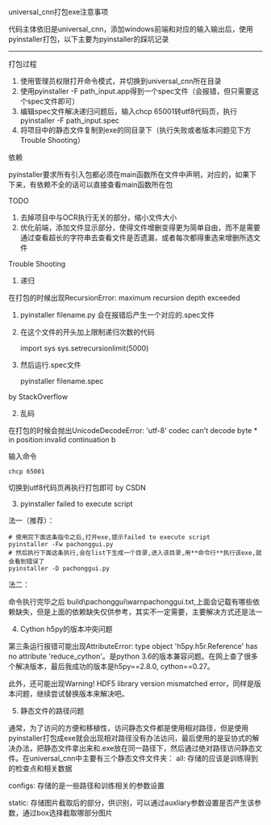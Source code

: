 
universal_cnn打包exe注意事项

代码主体依旧是universal_cnn，添加windows前端和对应的输入输出后，使用pyinstaller打包，以下主要为pyinstaller的踩坑记录

---

打包过程

1. 使用管理员权限打开命令模式，并切换到universal_cnn所在目录
2. 使用pyinstaller -F path_input.app得到一个spec文件（会报错，但只需要这个spec文件即可）
3. 编辑spec文件解决递归问题后，输入chcp 65001转utf8代码页，执行pyinstaller -F path_input.spec
4. 将项目中的静态文件复制到exe的同目录下（执行失败或者版本问题见下方Trouble Shooting）

依赖

pyinstaller要求所有引入包都必须在main函数所在文件中声明，对应的，如果下下来，有依赖不全的话可以直接查看main函数所在包

TODO

1. 去掉项目中与OCR执行无关的部分，缩小文件大小
2. 优化前端，添加文件显示部分，使得文件增删变得更为简单自由，而不是需要通过查看超长的字符串去查看文件是否遗漏，或者每次都得重选来增删所选文件

Trouble Shooting

1. 递归

在打包的时候出现RecursionError: maximum recursion depth exceeded

1. pyinstaller filename.py
会在报错后产生一个对应的.spec文件
2. 在这个文件的开头加上限制递归次数的代码

    import sys
    sys.setrecursionlimit(5000)

3. 然后运行.spec文件

    pyinstaller filename.spec

by StackOverflow

2. 乱码

在打包的时候会抛出UnicodeDecodeError: 'utf-8' codec can't decode byte * in position:invalid continuation b

输入命令

    chcp 65001

切换到utf8代码页再执行打包即可
by CSDN

3. pyinstaller failed to execute script

法一（推荐）：

    # 使用完下面这条指令之后,打开exe,提示failed to execute script
    pyinstaller -Fw pachonggui.py
    # 然后执行下面这条执行,会在list下生成一个目录,进入该目录,用**命令行**执行该exe,就会看到错误了
    pyinstaller -D pachonggui.py

法二：

命令执行完毕之后 build\pachonggui\warnpachonggui.txt,上面会记载有哪些依赖缺失，但是上面的依赖缺失仅供参考，其实不一定需要，主要解决方式还是法一

4. Cython h5py的版本冲突问题

第三条运行报错可能出现AttributeError: type object 'h5py.h5r.Reference' has no attribute 'reduce_cython'。是python 3.6的版本兼容问题。在网上查了很多个解决版本，最后我成功的版本是h5py==2.8.0, cython==0.27。

此外，还可能出现Warning! HDF5 library version mismatched error，同样是版本问题，继续尝试替换版本来解决吧。

5. 静态文件的路径问题

通常，为了访问的方便和移植性，访问静态文件都是使用相对路径，但是使用pyinstaller打包成exe就会出现相对路径没有办法访问，最后使用的是妥协式的解决办法，把静态文件拿出来和.exe放在同一路径下，然后通过绝对路径访问静态文件。在universal_cnn中主要有三个静态文件文件夹：
all: 存储的应该是训练得到的检查点和相关数据

configs: 存储的是一些路径和训练相关的参数设置

static: 存储图片截取后的部分，供识别，可以通过auxliary参数设置是否产生该参数，通过box选择截取哪部分图片

